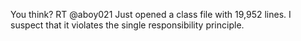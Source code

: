 <!--
id: 1354444339
link: http://kevinisom.info/post/1354444339/you-think-rt-aboy021-just-opened-a-class-file
slug: you-think-rt-aboy021-just-opened-a-class-file
date: Wed Oct 20 2010 12:38:28 GMT+1300 (NZDT)
raw: {"blog_name":"kevinisom","id":1354444339,"post_url":"http://kevinisom.info/post/1354444339/you-think-rt-aboy021-just-opened-a-class-file","slug":"you-think-rt-aboy021-just-opened-a-class-file","type":"text","date":"2010-10-19 23:38:28 GMT","timestamp":1287531508,"state":"published","format":"html","reblog_key":"XodJ3CXw","tags":[],"short_url":"http://tmblr.co/Zw68Yy1Gkoup","highlighted":[],"feed_item":"http://twitter.com/kev_nz/statuses/27798387138","from_feed_id":"650289","note_count":0,"title":null,"body":"<p>You think? RT @aboy021 Just opened a class file with 19,952 lines. I suspect that it violates the single responsibility principle.</p>"}
publish: 2010-10-020
tags: 
title: null
-->


You think? RT @aboy021 Just opened a class file with 19,952 lines. I
suspect that it violates the single responsibility principle.


